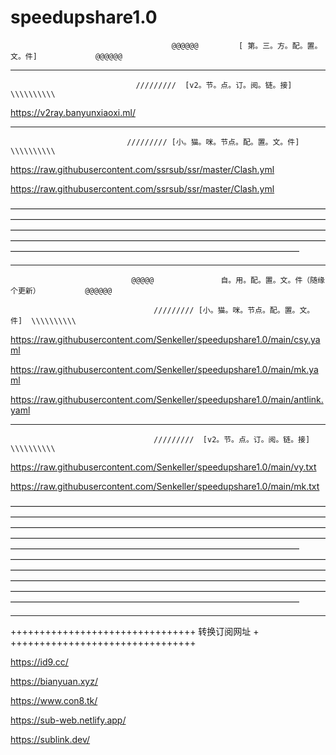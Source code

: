 # speedupshare1.0
                                        @@@@@@         [ 第。三。方。配。置。文。件]             @@@@@@
_________________________________________________________________________________________________________________________________________________________________________________
                                /////////  [v2。节。点。订。阅。链。接]  \\\\\\\\\\



https://v2ray.banyunxiaoxi.ml/

_________________________________________________________________________________________________________________________________________________________________________________
                              ///////// [小。猫。咪。节点。配。置。文。件]  \\\\\\\\\\


https://raw.githubusercontent.com/ssrsub/ssr/master/Clash.yml

https://raw.githubusercontent.com/ssrsub/ssr/master/Clash.yml

—————————————————————————————————————————————————————————————————————————————————————————————————————————————————————————————————————————————————————————————————————————————————
_________________________________________________________________________________________________________________________________________________________________________________


                               @@@@@               自。用。配。置。文。件（随缘个更新）          @@@@@@

                                    ///////// [小。猫。咪。节点。配。置。文。件]  \\\\\\\\\\


https://raw.githubusercontent.com/Senkeller/speedupshare1.0/main/csy.yaml

https://raw.githubusercontent.com/Senkeller/speedupshare1.0/main/mk.yaml

https://raw.githubusercontent.com/Senkeller/speedupshare1.0/main/antlink.yaml

_________________________________________________________________________________________________________________________________________________________________________________

                                    /////////  [v2。节。点。订。阅。链。接]  \\\\\\\\\\


https://raw.githubusercontent.com/Senkeller/speedupshare1.0/main/vy.txt

https://raw.githubusercontent.com/Senkeller/speedupshare1.0/main/mk.txt

—————————————————————————————————————————————————————————————————————————————————————————————————————————————————————————————————————————————————————————————————————————————————
—————————————————————————————————————————————————————————————————————————————————————————————————————————————————————————————————————————————————————————————————————————————————







_________________________________________________________________________________________________________________________________________________________________________________
++++++++++++++++++++++++++++++++
转换订阅网址                    +
++++++++++++++++++++++++++++++++

https://id9.cc/

https://bianyuan.xyz/

https://www.con8.tk/

https://sub-web.netlify.app/

https://sublink.dev/
